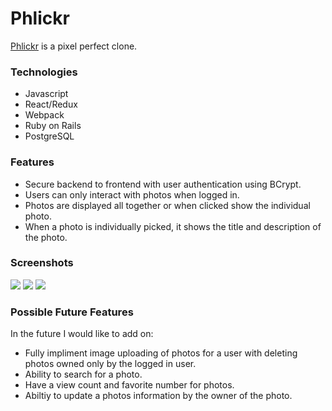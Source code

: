 # Phlickr

[Phlickr](https://phlickr-clone.herokuapp.com/#/) is a pixel perfect clone.

### Technologies

* Javascript
* React/Redux
* Webpack
* Ruby on Rails
* PostgreSQL

### Features

 * Secure backend to frontend with user authentication using BCrypt.
 * Users can only interact with photos when logged in.
 * Photos are displayed all together or when clicked show the individual photo.
 * When a photo is individually picked, it shows the title and description of the photo.
 
### Screenshots
<img src="https://phlickr-clone-seed.s3-us-west-1.amazonaws.com/screenshots/4B847D8F-5E06-4A23-BAC8-07F446209C54_1_105_c.jpeg"/>

<img src="https://phlickr-clone-seed.s3-us-west-1.amazonaws.com/screenshots/94848857-2580-4CE7-8BEA-5FAD4CBFC314_1_105_c.jpeg"/>

<img src="https://phlickr-clone-seed.s3-us-west-1.amazonaws.com/screenshots/C364E26D-CF4E-45A1-9CBB-4DB71F64755E_1_105_c.jpeg"/>

### Possible Future Features

In the future I would like to add on:

 * Fully impliment image uploading of photos for a user with deleting photos owned only by the logged in user.
 * Ability to search for a photo.
 * Have a view count and favorite number for photos.
 * Abiltiy to update a photos information by the owner of the photo.
